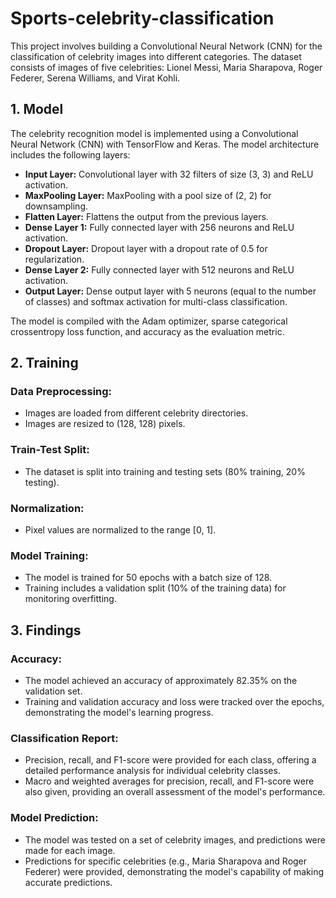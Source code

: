 # Sports-celebrity-classification
This project involves building a Convolutional Neural Network (CNN) for the classification of celebrity images into different categories. The dataset consists of images of five celebrities: Lionel Messi, Maria Sharapova, Roger Federer, Serena Williams, and Virat Kohli.

## 1. Model

The celebrity recognition model is implemented using a Convolutional Neural Network (CNN) with TensorFlow and Keras. The model architecture includes the following layers:

- **Input Layer:** Convolutional layer with 32 filters of size (3, 3) and ReLU activation.
- **MaxPooling Layer:** MaxPooling with a pool size of (2, 2) for downsampling.
- **Flatten Layer:** Flattens the output from the previous layers.
- **Dense Layer 1:** Fully connected layer with 256 neurons and ReLU activation.
- **Dropout Layer:** Dropout layer with a dropout rate of 0.5 for regularization.
- **Dense Layer 2:** Fully connected layer with 512 neurons and ReLU activation.
- **Output Layer:** Dense output layer with 5 neurons (equal to the number of classes) and softmax activation for multi-class classification.

The model is compiled with the Adam optimizer, sparse categorical crossentropy loss function, and accuracy as the evaluation metric.

## 2. Training

### Data Preprocessing:

- Images are loaded from different celebrity directories.
- Images are resized to (128, 128) pixels.

### Train-Test Split:

- The dataset is split into training and testing sets (80% training, 20% testing).

### Normalization:

- Pixel values are normalized to the range [0, 1].

### Model Training:

- The model is trained for 50 epochs with a batch size of 128.
- Training includes a validation split (10% of the training data) for monitoring overfitting.

## 3. Findings

### Accuracy:

- The model achieved an accuracy of approximately 82.35% on the validation set.
- Training and validation accuracy and loss were tracked over the epochs, demonstrating the model's learning progress.

### Classification Report:

- Precision, recall, and F1-score were provided for each class, offering a detailed performance analysis for individual celebrity classes.
- Macro and weighted averages for precision, recall, and F1-score were also given, providing an overall assessment of the model's performance.

### Model Prediction:

- The model was tested on a set of celebrity images, and predictions were made for each image.
- Predictions for specific celebrities (e.g., Maria Sharapova and Roger Federer) were provided, demonstrating the model's capability of making accurate predictions.
